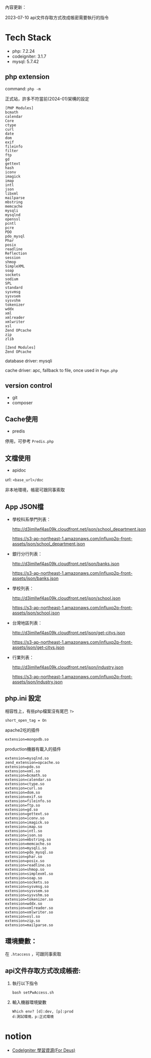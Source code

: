 內容更新：

2023-07-10 api文件存取方式改成帳密需要執行的指令

# Tech Stack

- php: 7.2.24
- codeigniter: 3.1.7
- mysql: 5.7.42

## php extension

command: `php -m`

正式站，許多不符當前(2024-01)架構的設定
```
[PHP Modules]
bcmath
calendar
Core
ctype
curl
date
dom
exif
fileinfo
filter
ftp
gd
gettext
hash
iconv
imagick
imap
intl
json
libxml
mailparse
mbstring
memcache
mysqli
mysqlnd
openssl
pcntl
pcre
PDO
pdo_mysql
Phar
posix
readline
Reflection
session
shmop
SimpleXML
soap
sockets
sodium
SPL
standard
sysvmsg
sysvsem
sysvshm
tokenizer
wddx
xml
xmlreader
xmlwriter
xsl
Zend OPcache
zip
zlib

[Zend Modules]
Zend OPcache
```

database driver: mysqli

cache driver: apc, fallback to file, once used in `Page.php`

## version control

- git
- composer

## Cache使用

- predis

停用，可參考 `Predis.php`

## 文檔使用

- apidoc

url: `<base_url>/doc`

非本地環境，帳密可跟同事索取

## App JSON檔

- 學校科系學門列表：

    http://d3imllwf4as09k.cloudfront.net/json/school_department.json

    https://s3-ap-northeast-1.amazonaws.com/influxp2p-front-assets/json/school_department.json

- 銀行分行列表：

    http://d3imllwf4as09k.cloudfront.net/json/banks.json

    https://s3-ap-northeast-1.amazonaws.com/influxp2p-front-assets/json/banks.json

- 學校列表：

    http://d3imllwf4as09k.cloudfront.net/json/school.json
    
    https://s3-ap-northeast-1.amazonaws.com/influxp2p-front-assets/json/school.json

- 台灣地區列表：

    http://d3imllwf4as09k.cloudfront.net/json/get-citys.json

    https://s3-ap-northeast-1.amazonaws.com/influxp2p-front-assets/json/get-citys.json

- 行業列表：

    http://d3imllwf4as09k.cloudfront.net/json/industry.json

    https://s3-ap-northeast-1.amazonaws.com/influxp2p-front-assets/json/industry.json

## php.ini 設定

相容性上，有些php檔案沒有尾巴 `?>`
```
short_open_tag = On
```

apache2吃的插件
```
extension=mongodb.so
```

production機器有載入的插件
```
extension=mysqlnd.so
zend_extension=opcache.so
extension=pdo.so
extension=xml.so
extension=bcmath.so
extension=calendar.so
extension=ctype.so
extension=curl.so
extension=dom.so
extension=exif.so
extension=fileinfo.so
extension=ftp.so
extension=gd.so
extension=gettext.so
extension=iconv.so
extension=imagick.so
extension=imap.so
extension=intl.so
extension=json.so
extension=mbstring.so
extension=memcache.so
extension=mysqli.so
extension=pdo_mysql.so
extension=phar.so
extension=posix.so
extension=readline.so
extension=shmop.so
extension=simplexml.so
extension=soap.so
extension=sockets.so
extension=sysvmsg.so
extension=sysvsem.so
extension=sysvshm.so
extension=tokenizer.so
extension=wddx.so
extension=xmlreader.so
extension=xmlwriter.so
extension=xsl.so
extension=zip.so
extension=mailparse.so
```

## 環境變數：

在 `.htaccess` ，可跟同事索取


## api文件存取方式改成帳密:

1. 執行以下指令

    `bash setPwAccess.sh`

2. 輸入機器環境變數

    ```
    Which env? [d]:dev, [p]:prod
    d:測試環境，p:正式環境
    ```

# notion

- [CodeIgniter 學習資源(For Deus)](https://www.notion.so/edc16965affe42cc97ebda9ed8242932?v=c91c57e6eddf4c6e880160b3e59e6fc0&p=e23ff2555c624993b1e52b360dc480bd&pm=s)
